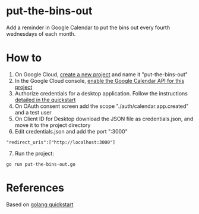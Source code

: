 # put-the-bins-out
Add a reminder in Google Calendar to put the bins out every fourth wednesdays of each month.

# How to
1. On Google Cloud, [create a new project](https://console.cloud.google.com/projectcreate) and name it "put-the-bins-out"
2. In the Google Cloud console, [enable the Google Calendar API for this project](https://console.cloud.google.com/apis/enableflow?apiid=calendar-json.googleapis.com&project=put-the-bins-out)
3. Authorize credentials for a desktop application. Follow the instructions [detailed in the quickstart](https://developers.google.com/calendar/api/quickstart/go)
4. On OAuth consent screen add the scope "./auth/calendar.app.created" and a test user
5. On Client ID for Desktop download the JSON file as credentials.json, and move it to the project directory
6. Edit credentials.json and add the port ":3000"
```
"redirect_uris":["http://localhost:3000"]
```
7. Run the project:
```
go run put-the-bins-out.go
```

# References
Based on [golang quickstart](https://developers.google.com/calendar/api/quickstart/go)

